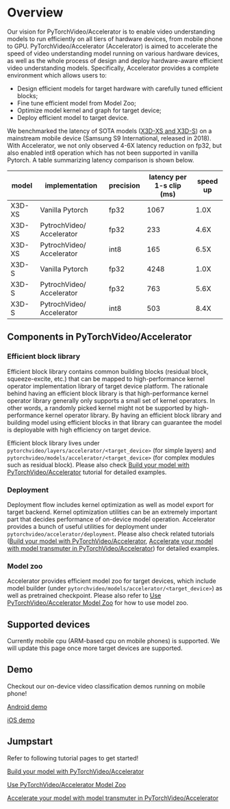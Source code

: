 
# Overview

Our vision for PyTorchVideo/Accelerator is to enable video understanding models to run efficiently on all tiers of hardware devices, from mobile phone to GPU. PyTorchVideo/Accelerator (Accelerator) is aimed to accelerate the speed of video understanding model running on various hardware devices, as well as the whole process of design and deploy hardware-aware efficient video understanding models. Specifically, Accelerator provides a complete environment which allows users to:

* Design efficient models for target hardware with carefully tuned efficient blocks;
* Fine tune efficient model from Model Zoo;
* Optimize model kernel and graph for target device;
* Deploy efficient model to target device.


We benchmarked the latency of SOTA models ([X3D-XS and X3D-S](https://arxiv.org/abs/2004.04730)) on a mainstream mobile device (Samsung S9 International, released in 2018). With Accelerator, we not only observed 4-6X latency reduction on fp32, but also enabled int8 operation which has not been supported in vanilla Pytorch. A table summarizing latency comparison is shown below.

|model  |implementation |precision  |latency per 1-s clip (ms)  |speed up   |
|---    |-------------------------  |---    |---    |---    |
|X3D-XS |Vanilla Pytorch            |fp32   |1067   |1.0X   |
|X3D-XS |PytrochVideo/ Accelerator   |fp32   |233    |4.6X   |
|X3D-XS |PytrochVideo/ Accelerator   |int8   |165    |6.5X   |
|X3D-S  |Vanilla Pytorch            |fp32   |4248   |1.0X   |
|X3D-S  |PytrochVideo/ Accelerator   |fp32   |763    |5.6X   |
|X3D-S  |PytrochVideo/ Accelerator   |int8   |503    |8.4X   |

## Components in PyTorchVideo/Accelerator

### Efficient block library

Efficient block library contains common building blocks (residual block, squeeze-excite, etc.) that can be mapped to high-performance kernel operator implementation library of target device platform. The rationale behind having an efficient block library is that high-performance kernel operator library generally only supports a small set of kernel operators. In other words, a randomly picked kernel might not be supported by high-performance kernel operator library. By having an efficient block library and building model using efficient blocks in that library can guarantee the model is deployable with high efficiency on target device.

Efficient block library lives under `pytorchvideo/layers/accelerator/<target_device>` (for simple layers) and `pytorchvideo/models/accelerator/<target_device>` (for complex modules such as residual block). Please also check [Build your model with PyTorchVideo/Accelerator](https://pytorchvideo.org/docs/tutorial_accelerator_build_your_model) tutorial for detailed examples.

### Deployment

Deployment flow includes kernel optimization as well as model export for target backend. Kernel optimization utilities can be an extremely important part that decides performance of on-device model operation. Accelerator provides a bunch of useful utilities for deployment under `pytorchvideo/accelerator/deployment`. Please also check related tutorials ([Build your model with PyTorchVideo/Accelerator](https://pytorchvideo.org/docs/tutorial_accelerator_build_your_model), [Accelerate your model with model transmuter in PyTorchVideo/Accelerator](https://pytorchvideo.org/docs/tutorial_accelerator_use_model_transmuter))  for detailed examples.

### Model zoo

Accelerator provides efficient model zoo for target devices, which include model builder (under `pytorchvideo/models/accelerator/<target_device>`) as well as pretrained checkpoint. Please also refer to [Use PyTorchVideo/Accelerator Model Zoo](https://pytorchvideo.org/docs/tutorial_accelerator_use_accelerator_model_zoo) for how to use model zoo.


## Supported devices

Currently mobile cpu (ARM-based cpu on mobile phones) is supported. We will update this page once more target devices are supported.

## Demo

Checkout our on-device video classification demos running on mobile phone!

[Android demo](https://github.com/pytorch/android-demo-app/tree/master/TorchVideo)

[iOS demo](https://github.com/pytorch/ios-demo-app/tree/master/TorchVideo)

## Jumpstart

Refer to following tutorial pages to get started!

[Build your model with PyTorchVideo/Accelerator](https://pytorchvideo.org/docs/tutorial_accelerator_build_your_model)

[Use PyTorchVideo/Accelerator Model Zoo](https://pytorchvideo.org/docs/tutorial_accelerator_use_accelerator_model_zoo)

[Accelerate your model with model transmuter in PyTorchVideo/Accelerator](https://pytorchvideo.org/docs/tutorial_accelerator_use_model_transmuter)
